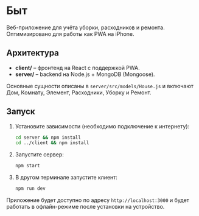 # Быт

Веб-приложение для учёта уборки, расходников и ремонта. Оптимизировано для работы как PWA на iPhone.

## Архитектура

- **client/** – фронтенд на React с поддержкой PWA.
- **server/** – backend на Node.js + MongoDB (Mongoose).

Основные сущности описаны в `server/src/models/House.js` и включают Дом, Комнату, Элемент, Расходники, Уборку и Ремонт.

## Запуск

1. Установите зависимости (необходимо подключение к интернету):
   ```bash
   cd server && npm install
   cd ../client && npm install
   ```
2. Запустите сервер:
   ```bash
   npm start
   ```
3. В другом терминале запустите клиент:
   ```bash
   npm run dev
   ```

Приложение будет доступно по адресу `http://localhost:3000` и будет работать в офлайн-режиме после установки на устройство.
